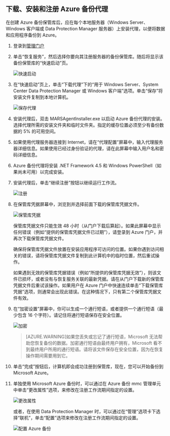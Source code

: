 ## 下载、安装和注册 Azure 备份代理

在创建 Azure 备份保管库后，应在每个本地服务器（Windows Server、Windows 客户端或 Data Protection Manager 服务器）上安装代理，以便将数据和应用程序备份到 Azure。

1. 登录到[管理门户](https://manage.windowsazure.cn)

2. 单击“恢复服务”，然后选择你要向其注册服务器的备份保管库。随后将显示该备份保管库的“快速启动”页。

    ![快速启动](./media/backup-install-agent/quickstart.png)

3. 在“快速启动”页上，单击“下载代理”下的“用于 Windows Server、System Center Data Protection Manager 或 Windows 客户端”选项。单击“保存”将安装文件复制到本地计算机。

    ![保存代理](./media/backup-install-agent/agent.png)

4. 安装代理后，双击 MARSAgentInstaller.exe 以启动 Azure 备份代理的安装。选择代理所需的安装文件夹和临时文件夹。指定的缓存位置必须至少有备份数据的 5% 的可用空间。

5.	如果使用代理服务器连接到 Internet，请在“代理配置”屏幕中，输入代理服务器详细信息。如果使用已经过身份验证的代理，请在此屏幕中输入用户名和密码详细信息。

6.	Azure 备份代理将安装 .NET Framework 4.5 和 Windows PowerShell（如果尚未可用）以完成安装。

7.	安装代理后，单击“继续注册”按钮以继续运行工作流。

    ![注册](./media/backup-install-agent/register.png)

8. 在保管库凭据屏幕中，浏览到并选择前面下载的保管库凭据文件。

    ![保管库凭据](./media/backup-install-agent/vc.png)

    保管库凭据文件只能生效 48 小时（从门户下载后算起）。如果此屏幕中显示任何错误（例如“提供的保管库凭据文件已过期”），请登录到 Azure 门户，并再次下载保管库凭据文件。

    确保将保管库凭据文件放置在安装应用程序可访问的位置。如果你遇到访问相关的错误，请将保管库凭据文件复制到此计算机中的临时位置，然后重试操作。

    如果遇到无效的保管库凭据错误（例如“所提供的保管库凭据无效”），则该文件已损坏，或者没有与恢复服务关联的最新凭据。请在从门户下载新的保管库凭据文件后重试该操作。如果用户在 Azure 门户中快速连续单击“下载保管库凭据”选项，则通常会出现此错误。在这种情况下，只有第二个保管库凭据文件有效。

9. 在“加密设置”屏幕中，你可以生成一个通行短语，或者提供一个通行短语（最少包含 16 个字符）。请记住将通行短语保存在安全位置。

    ![加密](./media/backup-install-agent/encryption.png)

    > [AZURE.WARNING]如果您丢失或忘记了通行短语，Microsoft 无法帮助您恢复备份的数据。加密通行短语由最终用户拥有，Microsoft 看不到最终用户所用的通行短语。请将该文件保存在安全位置，因为在恢复操作期间需要用到它。

10. 单击“完成”按钮后，计算机即会成功注册到保管库，现在，您可以开始备份到 Microsoft Azure。

11. 单独使用 Microsoft Azure 备份时，可以通过在 Azure 备份 mmc 管理单元中单击“更改属性”选项，来修改在注册工作流期间指定的设置。

    ![更改属性](./media/backup-install-agent/change.png)

    或者，在使用 Data Protection Manager 时，可以通过在“管理”选项卡下选择“联机”，单击“配置”选项来修改在注册工作流期间指定的设置。

    ![配置 Azure 备份](./media/backup-install-agent/configure.png)

<!---HONumber=76-->